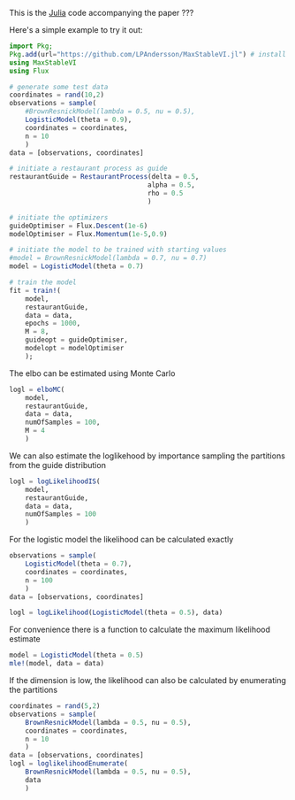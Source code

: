 This is the [Julia](https://julialang.org/downloads/) code accompanying the paper ???

Here's a simple example to try it out:
```julia
import Pkg;
Pkg.add(url="https://github.com/LPAndersson/MaxStableVI.jl") # install this package
using MaxStableVI
using Flux

# generate some test data
coordinates = rand(10,2)
observations = sample(
    #BrownResnickModel(lambda = 0.5, nu = 0.5), 
    LogisticModel(theta = 0.9),
    coordinates = coordinates, 
    n = 10
    )
data = [observations, coordinates]

# initiate a restaurant process as guide
restaurantGuide = RestaurantProcess(delta = 0.5, 
                                   alpha = 0.5, 
                                   rho = 0.5
                                   )

# initiate the optimizers
guideOptimiser = Flux.Descent(1e-6)
modelOptimiser = Flux.Momentum(1e-5,0.9)

# initiate the model to be trained with starting values
#model = BrownResnickModel(lambda = 0.7, nu = 0.7)
model = LogisticModel(theta = 0.7)

# train the model
fit = train!(
    model,
    restaurantGuide,
    data = data,
    epochs = 1000, 
    M = 8,
    guideopt = guideOptimiser,
    modelopt = modelOptimiser
    );
```
The elbo can be estimated using Monte Carlo
```julia
logl = elboMC(
    model, 
    restaurantGuide, 
    data = data,
    numOfSamples = 100,
    M = 4
    )
```
We can also estimate the loglikehood by importance sampling the partitions from the guide distribution
```julia
logl = logLikelihoodIS(
    model, 
    restaurantGuide, 
    data = data, 
    numOfSamples = 100
    )
```
For the logistic model the likelihood can be calculated exactly
```julia
observations = sample(
    LogisticModel(theta = 0.7), 
    coordinates = coordinates,
    n = 100
    )
data = [observations, coordinates]

logl = logLikelihood(LogisticModel(theta = 0.5), data)
```
For convenience there is a function to calculate the maximum likelihood estimate
```julia
model = LogisticModel(theta = 0.5)
mle!(model, data = data)
```
If the dimension is low, the likelihood can also be calculated by enumerating the partitions
```julia
coordinates = rand(5,2)
observations = sample(
    BrownResnickModel(lambda = 0.5, nu = 0.5), 
    coordinates = coordinates, 
    n = 10
    )
data = [observations, coordinates]
logl = loglikelihoodEnumerate(
    BrownResnickModel(lambda = 0.5, nu = 0.5), 
    data
    )
```